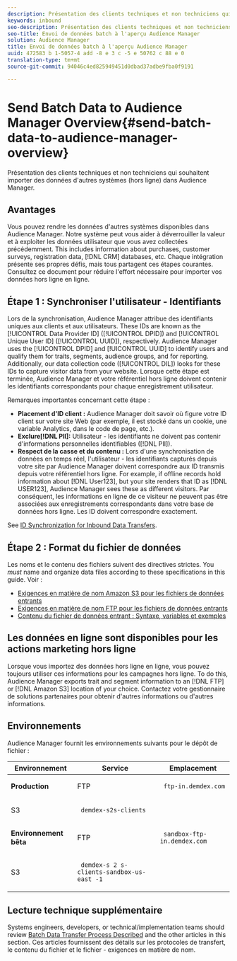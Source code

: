 ```yaml
---
description: Présentation des clients techniques et non techniciens qui souhaitent importer des données d'autres systèmes (hors ligne) dans Audience Manager.
keywords: inbound
seo-description: Présentation des clients techniques et non techniciens qui souhaitent importer des données d'autres systèmes (hors ligne) dans Audience Manager.
seo-title: Envoi de données batch à l'aperçu Audience Manager
solution: Audience Manager
title: Envoi de données batch à l'aperçu Audience Manager
uuid: 472583 b 1-5057-4 add -8 e 3 c -5 e 50762 c 88 e 0
translation-type: tm+mt
source-git-commit: 94046c4ed825949451d0dbad37adbe9fba0f9191

---
```



# Send Batch Data to Audience Manager Overview{#send-batch-data-to-audience-manager-overview}

Présentation des clients techniques et non techniciens qui souhaitent importer des données d&#39;autres systèmes (hors ligne) dans Audience Manager.

## Avantages

<!-- c_offline_to_online.xml -->

Vous pouvez rendre les données d&#39;autres systèmes disponibles dans Audience Manager. Notre système peut vous aider à déverrouiller la valeur et à exploiter les données utilisateur que vous avez collectées précédemment. This includes information about purchases, customer surveys, registration data, [!DNL CRM] databases, etc. Chaque intégration présente ses propres défis, mais tous partagent ces étapes courantes. Consultez ce document pour réduire l&#39;effort nécessaire pour importer vos données hors ligne en ligne.

## Étape 1 : Synchroniser l&#39;utilisateur - Identifiants

Lors de la synchronisation, Audience Manager attribue des identifiants uniques aux clients et aux utilisateurs. These IDs are known as the [!UICONTROL Data Provider ID] ([!UICONTROL DPID]) and [!UICONTROL Unique User ID] ([!UICONTROL UUID]), respectively. Audience Manager uses the [!UICONTROL DPID] and [!UICONTROL UUID] to identify users and qualify them for traits, segments, audience groups, and for reporting. Additionally, our data collection code ([!UICONTROL DIL]) looks for these IDs to capture visitor data from your website. Lorsque cette étape est terminée, Audience Manager et votre référentiel hors ligne doivent contenir les identifiants correspondants pour chaque enregistrement utilisateur.

Remarques importantes concernant cette étape :

* **Placement d&#39;ID client :** Audience Manager doit savoir où figure votre ID client sur votre site Web (par exemple, il est stocké dans un cookie, une variable Analytics, dans le code de page, etc.).
* **Exclure[!DNL PII]:** Utilisateur - les identifiants ne doivent pas contenir d&#39;informations personnelles identifiables ([!DNL PII]).
* **Respect de la casse et du contenu :** Lors d&#39;une synchronisation de données en temps réel, l&#39;utilisateur - les identifiants capturés depuis votre site par Audience Manager doivent correspondre aux ID transmis depuis votre référentiel hors ligne. For example, if offline records hold information about [!DNL User123], but your site renders that ID as [!DNL USER123], Audience Manager sees these as different visitors. Par conséquent, les informations en ligne de ce visiteur ne peuvent pas être associées aux enregistrements correspondants dans votre base de données hors ligne. Les ID doivent correspondre exactement.

See [ID Synchronization for Inbound Data Transfers](../../../integration/sending-audience-data/batch-data-transfer-explained/id-sync-http.md).

<!-- 

<p> <b>Step 2: Create a Translation File</b> </p> 
<p>A translation file classifies data according to uniform and logical hierarchy. It is a taxonomy that helps you organize information from general categories (e.g., geography) to more precise classifications (e.g., <i>geography > United States > New York</i>). Also, it labels data with to easy to understand names such as "gender=male" or "color=green" instead of with your internal SKUs, abbreviations, or other names. The file lets Audience Manager display this information in a readable, logical manner. You and your data partners must create and share the translation file with Audience Manager before any real-time or server-to-server data transfers can begin. You can update this file on a schedule relevant to your business needs. </p> 
<p>Important considerations about this step: </p> 
<ul id="ul_6A05AECB0BD649B1BF1B34058E9008E2"> 
 <li id="li_39817ED898F14156A77FCAC066FE0968"> <b>Create a comprehensive list:</b> The translation file must include all the possible values that can be passed in on a particular key. For example, if you have category key called "color" and it accepts the values "red," "green," and "blue," the translation file must contain <i>all</i> those elements. </li> 
 <li id="li_19CAD7683BCF45278E2991C1EDBC9903"> <b>Case and content sensitivity:</b> The key-values in the file must match the values actually passed in to Audience Manager from your website. </li> 
</ul> 
<p>See DATA TRANSLATION FILE. </p>

 -->

## Étape 2 : Format du fichier de données

Les noms et le contenu des fichiers suivent des directives strictes. You *must* name and organize data files according to these specifications in this guide. Voir :

* [Exigences en matière de nom Amazon S3 pour les fichiers de données entrants](../../../integration/sending-audience-data/batch-data-transfer-explained/inbound-s3-filenames.md)
* [Exigences en matière de nom FTP pour les fichiers de données entrants](../../../integration/sending-audience-data/batch-data-transfer-explained/inbound-ftp-filenames.md)
* [Contenu du fichier de données entrant : Syntaxe, variables et exemples](../../../integration/sending-audience-data/batch-data-transfer-explained/inbound-file-contents.md)

## Les données en ligne sont disponibles pour les actions marketing hors ligne

Lorsque vous importez des données hors ligne en ligne, vous pouvez toujours utiliser ces informations pour les campagnes hors ligne. To do this, Audience Manager exports trait and segment information to an [!DNL FTP] or [!DNL Amazon S3] location of your choice. Contactez votre gestionnaire de solutions partenaires pour obtenir d&#39;autres informations ou d&#39;autres informations.

## Environnements

Audience Manager fournit les environnements suivants pour le dépôt de fichier :

<table id="table_A61AA64578944B23B5A7355F2A76E882"> 
 <thead> 
  <tr> 
   <th colname="col1" class="entry"> Environnement </th> 
   <th colname="col02" class="entry"> Service </th> 
   <th colname="col2" class="entry"> Emplacement </th> 
  </tr> 
 </thead>
 <tbody> 
  <tr> 
   <td colname="col1" morerows="1"> <b>Production</b> </td> 
   <td colname="col02"> FTP </td> 
   <td colname="col2"> <p> <code> ftp-in.demdex.com</code> </p> </td> 
  </tr> 
  <tr> 
   <td colname="col02"> S3 </td> 
   <td colname="col2"> <p> <code> demdex-s2s-clients</code> </p> </td> 
  </tr> 
  <tr> 
   <td colname="col1" morerows="1"> <b>Environnement bêta</b> </td> 
   <td colname="col02"> FTP </td> 
   <td colname="col2"> <p><code> sandbox-ftp-in.demdex.com</code> </p> </td> 
  </tr> 
  <tr> 
   <td colname="col02"> S3 </td> 
   <td colname="col2"> <p> <code> demdex-s 2 s-clients-sandbox-us-east -1</code> </p> </td> 
  </tr> 
 </tbody> 
</table>

## Lecture technique supplémentaire

Systems engineers, developers, or technical/implementation teams should review [Batch Data Transfer Process Described](../../../integration/sending-audience-data/batch-data-transfer-explained/batch-data-transfer-explained.md#batch-data-transfer-process) and the other articles in this section. Ces articles fournissent des détails sur les protocoles de transfert, le contenu du fichier et le fichier - exigences en matière de nom.